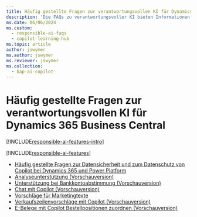 ```yaml
---
title: Häufig gestellte Fragen zur verantwortungsvollen KI für Dynamics 365 Business Central
description: 'Die FAQs zu verantwortungsvoller KI bieten Informationen über die in Business Central verwendete KI-Technologie sowie wichtige Überlegungen und Details dazu, wie die KI verwendet wird sowie wie sie getestet und bewertet wurde und welche spezifischen Einschränkungen gelten.'
ms.date: 06/06/2024
ms.custom:
  - responsible-ai-faqs
  - copilot-learning-hub
ms.topic: article
author: jswymer
ms.author: jswymer
ms.reviewer: jswymer
ms.collection:
  - bap-ai-copilot
---
```


# <a name="responsible-ai-faqs-for-dynamics-365-business-central"></a>Häufig gestellte Fragen zur verantwortungsvollen KI für Dynamics 365 Business Central

[!INCLUDE[responsible-ai-features-intro](includes/responsible-ai-intro.md)]

[!INCLUDE[responsible-ai-features](includes/responsible-ai-features.md)]

- [Häufig gestellte Fragen zur Datensicherheit und zum Datenschutz von Copilot bei Dynamics 365 und Power Platform](/dynamics365/faqs-copilot-data-security-privacy?toc=/dynamics365/business-central/toc.json)
- [Analyseunterstützung (Vorschauversion)](faqs-analysis-assist.md)
- [Unterstützung bei Bankkontoabstimmung (Vorschauversion)](faqs-bank-reconciliation.md)
- [Chat mit Copilot (Vorschauversion)](faqs-chat-with-copilot.md)
- [Vorschläge für Marketingtexte](faqs-marketing-text.md)
- [Verkaufszeilenvorschläge mit Copilot (Vorschauversion)](faq-sales-suggest-sales-lines-with-copilot.md)
- [E-Belege mit Copilot Bestellpositionen zuordnen (Vorschauversion)](map-edocuments-with-copilot.md)

